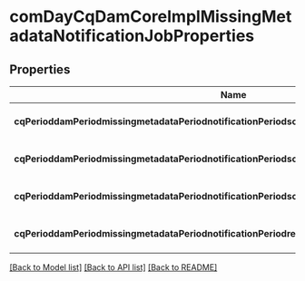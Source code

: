 # comDayCqDamCoreImplMissingMetadataNotificationJobProperties

## Properties
Name | Type | Description | Notes
------------ | ------------- | ------------- | -------------
**cqPerioddamPeriodmissingmetadataPeriodnotificationPeriodschedulerPeriodistimebased** | [**ConfigNodePropertyBoolean**](ConfigNodePropertyBoolean.md) |  | [optional] [default to null]
**cqPerioddamPeriodmissingmetadataPeriodnotificationPeriodschedulerPeriodtimebasedPeriodrule** | [**ConfigNodePropertyString**](ConfigNodePropertyString.md) |  | [optional] [default to null]
**cqPerioddamPeriodmissingmetadataPeriodnotificationPeriodschedulerPeriodperiodPeriodrule** | [**ConfigNodePropertyInteger**](ConfigNodePropertyInteger.md) |  | [optional] [default to null]
**cqPerioddamPeriodmissingmetadataPeriodnotificationPeriodrecipient** | [**ConfigNodePropertyString**](ConfigNodePropertyString.md) |  | [optional] [default to null]

[[Back to Model list]](../README.md#documentation-for-models) [[Back to API list]](../README.md#documentation-for-api-endpoints) [[Back to README]](../README.md)


